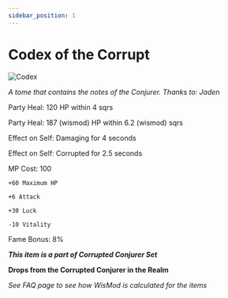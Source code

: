 ```yaml
---
sidebar_position: 1
---
```


# Codex of the Corrupt

![Codex](https://vwiki.valorserver.com/api/item/picture/codex%20of%20the%20corrupt)

<i>A tome that contains the notes of the Conjurer. Thanks to: Jaden</i>

Party Heal: 120 HP within 4 sqrs

Party Heal: 187 (wismod) HP within 6.2 (wismod) sqrs

Effect on Self: Damaging for 4 seconds

Effect on Self: Corrupted for 2.5 seconds

MP Cost: 100

    +60 Maximum HP
    
    +6 Attack
    
    +30 Luck
    
    -10 Vitality

Fame Bonus: 8%

***This item is a part of Corrupted Conjurer Set***

**Drops from the Corrupted Conjurer in the Realm**

*See FAQ page to see how WisMod is calculated for the items*

